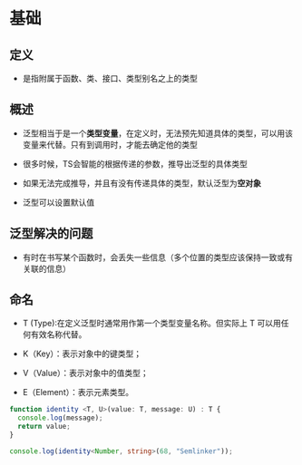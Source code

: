 # 基础

## 定义

  - 是指附属于函数、类、接口、类型别名之上的类型

## 概述

  - 泛型相当于是一个**类型变量**，在定义时，无法预先知道具体的类型，可以用该变量来代替。只有到调用时，才能去确定他的类型

  - 很多时候，TS会智能的根据传递的参数，推导出泛型的具体类型

  - 如果无法完成推导，并且有没有传递具体的类型，默认泛型为**空对象**

  - 泛型可以设置默认值

## 泛型解决的问题

  - 有时在书写某个函数时，会丢失一些信息（多个位置的类型应该保持一致或有关联的信息）

## 命名

  - T (Type):在定义泛型时通常用作第一个类型变量名称。但实际上 T 可以用任何有效名称代替。

  - K（Key）：表示对象中的键类型；

  - V（Value）：表示对象中的值类型；

  - E（Element）：表示元素类型。

```typescript
function identity <T, U>(value: T, message: U) : T {
  console.log(message);
  return value;
}

console.log(identity<Number, string>(68, "Semlinker"));
```
